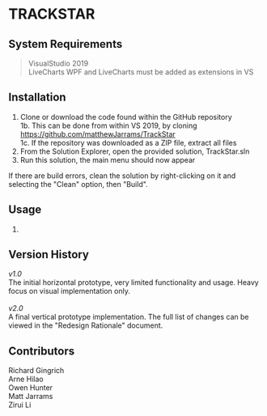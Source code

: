 # TRACKSTAR

## System Requirements
> VisualStudio 2019 </br>
> LiveCharts WPF and LiveCharts must be added as extensions in VS

## Installation
1. Clone or download the code found within the GitHub repository </br>
1b. This can be done from within VS 2019, by cloning https://github.com/matthewJarrams/TrackStar </br>
1c. If the repository was downloaded as a ZIP file, extract all files
2. From the Solution Explorer, open the provided solution, TrackStar.sln
3. Run this solution, the main menu should now appear

If there are build errors, clean the solution by right-clicking on it and
selecting the "Clean" option, then "Build".

## Usage
1. 

## Version History
*v1.0* <br/>
The initial horizontal prototype, very limited functionality and usage.
Heavy focus on visual implementation only. </br>
</br>
*v2.0* </br>
A final vertical prototype implementation.
The full list of changes can be viewed in the "Redesign Rationale" document.</br>


## Contributors
Richard Gingrich <br/>
Arne Hilao <br/>
Owen Hunter <br/>
Matt Jarrams <br/>
Zirui Li <br/>
